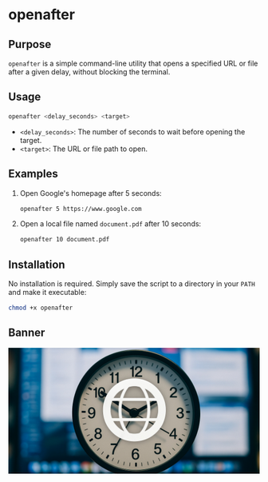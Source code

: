 # openafter

## Purpose

`openafter` is a simple command-line utility that opens a specified URL or file after a given delay, without blocking the terminal.

## Usage

```bash
openafter <delay_seconds> <target>
```

*   `<delay_seconds>`: The number of seconds to wait before opening the target.
*   `<target>`: The URL or file path to open.

## Examples

1.  Open Google's homepage after 5 seconds:

    ```bash
    openafter 5 https://www.google.com
    ```

2.  Open a local file named `document.pdf` after 10 seconds:

    ```bash
    openafter 10 document.pdf
    ```

## Installation

No installation is required. Simply save the script to a directory in your `PATH` and make it executable:

```bash
chmod +x openafter
```

## Banner

![Banner Image](banner.jpg)